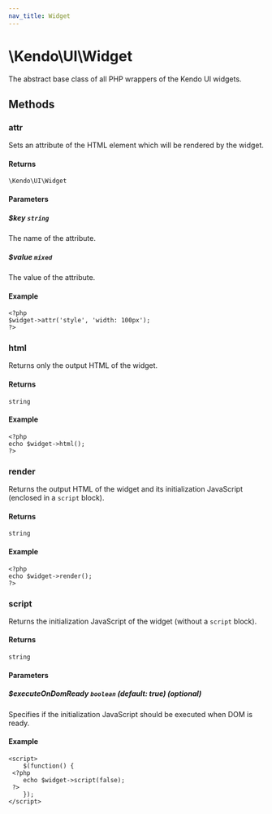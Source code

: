```yaml
---
nav_title: Widget
---
```


# \Kendo\UI\Widget

The abstract base class of all PHP wrappers of the Kendo UI widgets.

## Methods

### attr

Sets an attribute of the HTML element which will be rendered by the widget.

#### Returns

`\Kendo\UI\Widget`

#### Parameters

##### $key `string`

The name of the attribute.

##### $value `mixed`

The value of the attribute.

#### Example

    <?php
    $widget->attr('style', 'width: 100px');
    ?>

### html

Returns only the output HTML of the widget.

#### Returns

`string`

#### Example

    <?php
    echo $widget->html();
    ?>


### render

Returns the output HTML of the widget and its initialization JavaScript (enclosed in a `script` block).

#### Returns

`string`

#### Example

    <?php
    echo $widget->render();
    ?>

### script

Returns the initialization JavaScript of the widget (without a `script` block).

#### Returns

`string`

#### Parameters

##### $executeOnDomReady `boolean` *(default: true*) *(optional)*

Specifies if the initialization JavaScript should be executed when DOM is ready.

#### Example

    <script>
        $(function() {
     <?php
        echo $widget->script(false);
     ?>
        });
    </script>


